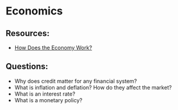 # Economics


## Resources:

* [How Does the Economy Work?](https://academy.binance.com/en/articles/how-does-the-economy-work)

## Questions:

* Why does credit matter for any financial system?
* What is inflation and deflation? How do they affect the market?
* What is an interest rate?
* What is a monetary policy?
